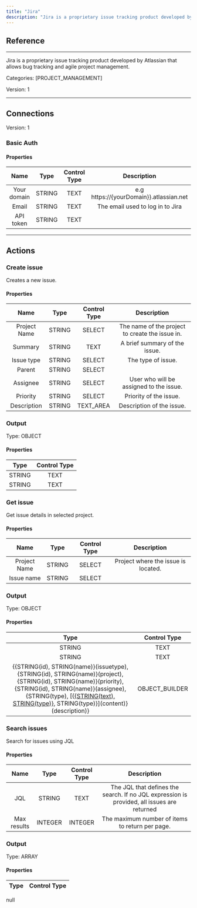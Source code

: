 ```yaml
---
title: "Jira"
description: "Jira is a proprietary issue tracking product developed by Atlassian that allows bug tracking and agile project management."
---
```

## Reference
<hr />

Jira is a proprietary issue tracking product developed by Atlassian that allows bug tracking and agile project management.


Categories: [PROJECT_MANAGEMENT]


Version: 1

<hr />



## Connections

Version: 1


### Basic Auth

#### Properties

|      Name      |     Type     |     Control Type     |     Description     |
|:--------------:|:------------:|:--------------------:|:-------------------:|
| Your domain | STRING | TEXT  |  e.g https://{yourDomain}}.atlassian.net  |
| Email | STRING | TEXT  |  The email used to log in to Jira  |
| API token | STRING | TEXT  |  |





<hr />





## Actions


### Create issue
Creates a new issue.

#### Properties

|      Name      |     Type     |     Control Type     |     Description     |
|:--------------:|:------------:|:--------------------:|:-------------------:|
| Project Name | STRING | SELECT  |  The name of the project to create the issue in.  |
| Summary | STRING | TEXT  |  A brief summary of the issue.  |
| Issue type | STRING | SELECT  |  The type of issue.  |
| Parent | STRING | SELECT  |    |
| Assignee | STRING | SELECT  |  User who will be assigned to the issue.  |
| Priority | STRING | SELECT  |  Priority of the issue.  |
| Description | STRING | TEXT_AREA  |  Description of the issue.  |


### Output



Type: OBJECT

#### Properties

|     Type     |     Control Type     |
|:------------:|:--------------------:|
| STRING | TEXT  |
| STRING | TEXT  |





### Get issue
Get issue details in selected project.

#### Properties

|      Name      |     Type     |     Control Type     |     Description     |
|:--------------:|:------------:|:--------------------:|:-------------------:|
| Project Name | STRING | SELECT  |  Project where the issue is located.  |
| Issue name | STRING | SELECT  |  |


### Output



Type: OBJECT

#### Properties

|     Type     |     Control Type     |
|:------------:|:--------------------:|
| STRING | TEXT  |
| STRING | TEXT  |
| {{STRING(id), STRING(name)}(issuetype), {STRING(id), STRING(name)}(project), {STRING(id), STRING(name)}(priority), {STRING(id), STRING(name)}(assignee), {STRING(type), [{[{STRING(text), STRING(type)}](content), STRING(type)}](content)}(description)} | OBJECT_BUILDER  |





### Search issues
Search for issues using JQL

#### Properties

|      Name      |     Type     |     Control Type     |     Description     |
|:--------------:|:------------:|:--------------------:|:-------------------:|
| JQL | STRING | TEXT  |  The JQL that defines the search. If no JQL expression is provided, all issues are returned  |
| Max results | INTEGER | INTEGER  |  The maximum number of items to return per page.  |


### Output



Type: ARRAY

#### Properties

|     Type     |     Control Type     |
|:------------:|:--------------------:|
null





